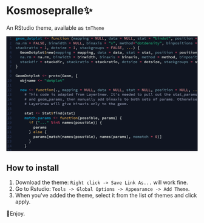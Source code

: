 # Kosmosepralle:sparkles:
An RStudio theme, available as `tmTheme` 

![This is how it looks like](Illustration.PNG)

## How to install
1. Download the theme: `Right click -> Save Link As...` will work fine.
2. Go to Rstudio: `Tools -> Global Options -> Appearance -> Add Theme`. 
3. When you've added the theme, select it from the list of themes and click apply. 

:rocket:Enjoy.
